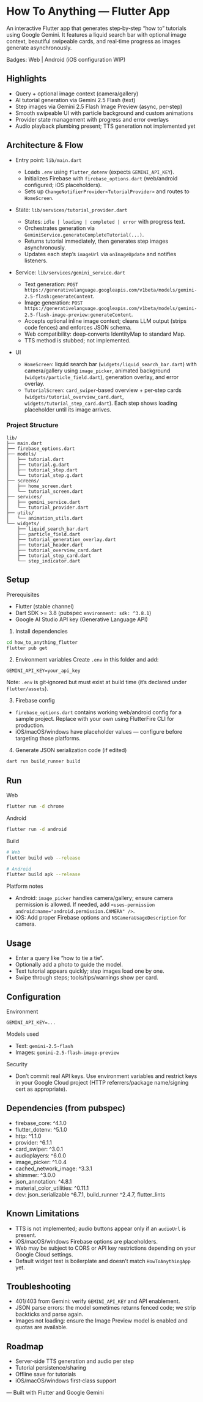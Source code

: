 # How To Anything — Flutter App

An interactive Flutter app that generates step‑by‑step “how to” tutorials using Google Gemini. It features a liquid search bar with optional image context, beautiful swipeable cards, and real‑time progress as images generate asynchronously.

Badges: Web | Android (iOS configuration WIP)

## Highlights

- Query + optional image context (camera/gallery)
- AI tutorial generation via Gemini 2.5 Flash (text)
- Step images via Gemini 2.5 Flash Image Preview (async, per‑step)
- Smooth swipeable UI with particle background and custom animations
- Provider state management with progress and error overlays
- Audio playback plumbing present; TTS generation not implemented yet

## Architecture & Flow

- Entry point: `lib/main.dart`
  - Loads `.env` using `flutter_dotenv` (expects `GEMINI_API_KEY`).
  - Initializes Firebase with `firebase_options.dart` (web/android configured; iOS placeholders).
  - Sets up `ChangeNotifierProvider<TutorialProvider>` and routes to `HomeScreen`.

- State: `lib/services/tutorial_provider.dart`
  - States: `idle | loading | completed | error` with progress text.
  - Orchestrates generation via `GeminiService.generateCompleteTutorial(...)`.
  - Returns tutorial immediately, then generates step images asynchronously.
  - Updates each step’s `imageUrl` via `onImageUpdate` and notifies listeners.

- Service: `lib/services/gemini_service.dart`
  - Text generation: `POST https://generativelanguage.googleapis.com/v1beta/models/gemini-2.5-flash:generateContent`.
  - Image generation: `POST https://generativelanguage.googleapis.com/v1beta/models/gemini-2.5-flash-image-preview:generateContent`.
  - Accepts optional inline image context; cleans LLM output (strips code fences) and enforces JSON schema.
  - Web compatibility: deep‑converts IdentityMap to standard Map.
  - TTS method is stubbed; not implemented.

- UI
  - `HomeScreen`: liquid search bar (`widgets/liquid_search_bar.dart`) with camera/gallery using `image_picker`, animated background (`widgets/particle_field.dart`), generation overlay, and error overlay.
  - `TutorialScreen`: `card_swiper`‑based overview + per‑step cards (`widgets/tutorial_overview_card.dart`, `widgets/tutorial_step_card.dart`). Each step shows loading placeholder until its image arrives.

### Project Structure
```
lib/
├── main.dart
├── firebase_options.dart
├── models/
│   ├── tutorial.dart
│   ├── tutorial.g.dart
│   ├── tutorial_step.dart
│   └── tutorial_step.g.dart
├── screens/
│   ├── home_screen.dart
│   └── tutorial_screen.dart
├── services/
│   ├── gemini_service.dart
│   └── tutorial_provider.dart
├── utils/
│   └── animation_utils.dart
└── widgets/
    ├── liquid_search_bar.dart
    ├── particle_field.dart
    ├── tutorial_generation_overlay.dart
    ├── tutorial_header.dart
    ├── tutorial_overview_card.dart
    ├── tutorial_step_card.dart
    └── step_indicator.dart
```

## Setup

Prerequisites
- Flutter (stable channel)
- Dart SDK >= 3.8 (pubspec `environment: sdk: ^3.8.1`)
- Google AI Studio API key (Generative Language API)

1) Install dependencies
```bash
cd how_to_anything_flutter
flutter pub get
```

2) Environment variables
Create `.env` in this folder and add:
```env
GEMINI_API_KEY=your_api_key
```
Note: `.env` is git‑ignored but must exist at build time (it’s declared under `flutter/assets`).

3) Firebase config
- `firebase_options.dart` contains working web/android config for a sample project. Replace with your own using FlutterFire CLI for production.
- iOS/macOS/windows have placeholder values — configure before targeting those platforms.

4) Generate JSON serialization code (if edited)
```bash
dart run build_runner build
```

## Run

Web
```bash
flutter run -d chrome
```

Android
```bash
flutter run -d android
```

Build
```bash
# Web
flutter build web --release

# Android
flutter build apk --release
```

Platform notes
- Android: `image_picker` handles camera/gallery; ensure camera permission is allowed. If needed, add `<uses-permission android:name="android.permission.CAMERA" />`.
- iOS: Add proper Firebase options and `NSCameraUsageDescription` for camera.

## Usage

- Enter a query like “how to tie a tie”.
- Optionally add a photo to guide the model.
- Text tutorial appears quickly; step images load one by one.
- Swipe through steps; tools/tips/warnings show per card.

## Configuration

Environment
```env
GEMINI_API_KEY=...
```

Models used
- Text: `gemini-2.5-flash`
- Images: `gemini-2.5-flash-image-preview`

Security
- Don’t commit real API keys. Use environment variables and restrict keys in your Google Cloud project (HTTP referrers/package name/signing cert as appropriate).

## Dependencies (from pubspec)

- firebase_core: ^4.1.0
- flutter_dotenv: ^5.1.0
- http: ^1.1.0
- provider: ^6.1.1
- card_swiper: ^3.0.1
- audioplayers: ^6.0.0
- image_picker: ^1.0.4
- cached_network_image: ^3.3.1
- shimmer: ^3.0.0
- json_annotation: ^4.8.1
- material_color_utilities: ^0.11.1
- dev: json_serializable ^6.7.1, build_runner ^2.4.7, flutter_lints

## Known Limitations

- TTS is not implemented; audio buttons appear only if an `audioUrl` is present.
- iOS/macOS/windows Firebase options are placeholders.
- Web may be subject to CORS or API key restrictions depending on your Google Cloud settings.
- Default widget test is boilerplate and doesn’t match `HowToAnythingApp` yet.

## Troubleshooting

- 401/403 from Gemini: verify `GEMINI_API_KEY` and API enablement.
- JSON parse errors: the model sometimes returns fenced code; we strip backticks and parse again.
- Images not loading: ensure the Image Preview model is enabled and quotas are available.

## Roadmap

- Server‑side TTS generation and audio per step
- Tutorial persistence/sharing
- Offline save for tutorials
- iOS/macOS/windows first‑class support

— Built with Flutter and Google Gemini
